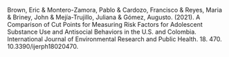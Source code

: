 Brown, Eric & Montero-Zamora, Pablo & Cardozo, Francisco & Reyes, Maria & Briney, John & Mejía-Trujillo, Juliana & Gómez, Augusto. (2021). A Comparison of Cut Points for Measuring Risk Factors for Adolescent Substance Use and Antisocial Behaviors in the U.S. and Colombia. International Journal of Environmental Research and Public Health. 18. 470. 10.3390/ijerph18020470. 
